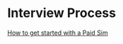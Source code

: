# Interview Process

[How to get started with a Paid Sim](https://handbook.mattermost.com/company/how-to-guides-for-staff/how-to-purchase/how-to-arrange-a-simulation)

